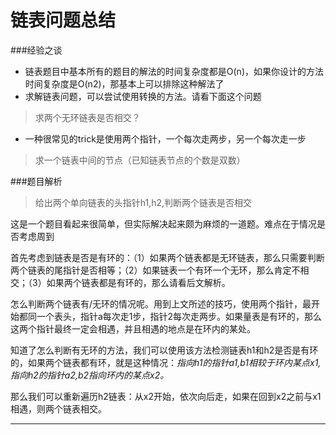 链表问题总结
===
###经验之谈
- 链表题目中基本所有的题目的解法的时间复杂度都是O(n)，如果你设计的方法时间复杂度是O(n2)，那基本上可以排除这种解法了
- 求解链表问题，可以尝试使用转换的方法。请看下面这个问题
> 求两个无环链表是否相交？
- 一种很常见的trick是使用两个指针，一个每次走两步，另一个每次走一步
> 求一个链表中间的节点（已知链表节点的个数是双数）


###题目解析
> 给出两个单向链表的头指针h1,h2,判断两个链表是否相交

这是一个题目看起来很简单，但实际解决起来颇为麻烦的一道题。难点在于情况是否考虑周到

首先考虑到链表是否是有环的：（1）如果两个链表都是无环链表，那么只需要判断两个链表的尾指针是否相等；（2）如果链表一个有环一个无环，那么肯定不相交；（3）如果两个链表都是有环的，那么请看后文解析。

怎么判断两个链表有/无环的情况呢。用到上文所述的技巧，使用两个指针，最开始都同一个表头，指针a每次走1步，指针2每次走两步。如果量表是有环的，那么这两个指针最终一定会相遇，并且相遇的地点是在环内的某处。

知道了怎么判断有无环的方法，我们可以使用该方法检测链表h1和h2是否是有环的，如果两个链表都有环，就是这种情况：*指向h1的指针a1,b1相较于环内某点x1,指向h2的指针a2,b2指向环内的某点x2。*

那么我们可以重新遍历h2链表：从x2开始，依次向后走，如果在回到x2之前与x1相遇，则两个链表相交。
***